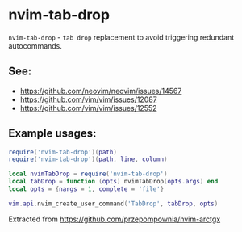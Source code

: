 # nvim-tab-drop

`nvim-tab-drop` - `tab drop` replacement to avoid triggering redundant autocommands.

## See:
- https://github.com/neovim/neovim/issues/14567
- https://github.com/vim/vim/issues/12087 
- https://github.com/vim/vim/issues/12552

## Example usages:
```lua
require('nvim-tab-drop')(path)
require('nvim-tab-drop')(path, line, column)

local nvimTabDrop = require('nvim-tab-drop')
local tabDrop = function (opts) nvimTabDrop(opts.args) end
local opts = {nargs = 1, complete = 'file'}

vim.api.nvim_create_user_command('TabDrop', tabDrop, opts)
```

Extracted from https://github.com/przepompownia/nvim-arctgx
